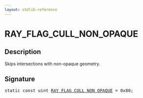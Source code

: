 ```yaml
---
layout: stdlib-reference
---
```


# RAY_FLAG_CULL_NON_OPAQUE

## Description

Skips intersections with non-opaque geometry.


## Signature
<pre>
<span class='code_keyword'>static</span> <span class='code_keyword'>const</span> <span class="code_keyword">uint</span> <a href=".html" class="code_var">RAY_FLAG_CULL_NON_OPAQUE</a> = 0x80;
</pre>

